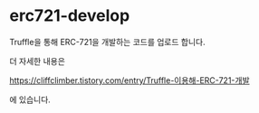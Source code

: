 # erc721-develop
Truffle을 통해 ERC-721을 개발하는 코드를 업로드 합니다.

더 자세한 내용은

https://cliffclimber.tistory.com/entry/Truffle-이용해-ERC-721-개발 

에 있습니다.

